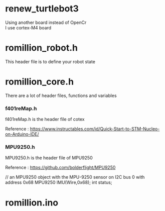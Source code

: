 # renew_turtlebot3
Using another board instead of OpenCr<br>
I use cortex-M4 board

# romillion_robot.h
This header file is to define your robot state

# romillion_core.h
There are a lot of header files, functions and variables<br>

### f401reMap.h

f401reMap.h is the header file of cotex

Reference : https://www.instructables.com/id/Quick-Start-to-STM-Nucleo-on-Arduino-IDE/
<br>
### MPU9250.h

MPU9250.h is the header file of MPU9250

Reference : https://github.com/bolderflight/MPU9250
<br>

// an MPU9250 object with the MPU-9250 sensor on I2C bus 0 with address 0x68
MPU9250 IMU(Wire,0x68);
int status;

# romillion.ino




